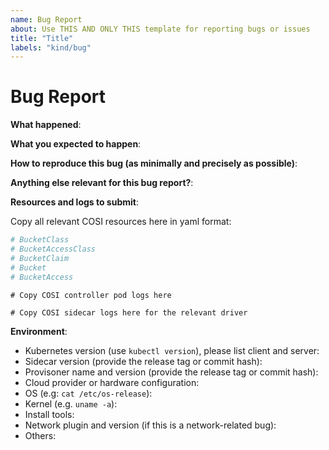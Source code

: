 ```yaml
---
name: Bug Report
about: Use THIS AND ONLY THIS template for reporting bugs or issues
title: "Title"
labels: "kind/bug"
---
```

# Bug Report

<!--
You MUST use this template while reporting a bug.
Provide as much info as possible so that we may understand the issue and assist.
Enclose all log/console output in triple-backticks.
Issues that do not fill in this template or follow its guidelines will be closed.
Thanks!

If the matter is security related, please disclose it privately via https://kubernetes.io/security/
-->

**What happened**:

**What you expected to happen**:

**How to reproduce this bug (as minimally and precisely as possible)**:

**Anything else relevant for this bug report?**:

**Resources and logs to submit**:

Copy all relevant COSI resources here in yaml format:

```yaml
# BucketClass
# BucketAccessClass
# BucketClaim
# Bucket
# BucketAccess
```

```
# Copy COSI controller pod logs here
```

```
# Copy COSI sidecar logs here for the relevant driver
```

<!--
To get resources in yaml format, use `kubectl -n <namespace> get -o yaml`
To get logs, use `kubectl -n <namespace> logs <pod name>`

When pasting logs, always surround them with triple-backticks.
Read the GitHub documentation if you need help:
https://help.github.com/en/articles/creating-and-highlighting-code-blocks
-->

**Environment**:

- Kubernetes version (use `kubectl version`), please list client and server:
- Sidecar version (provide the release tag or commit hash):
- Provisoner name and version (provide the release tag or commit hash):
- Cloud provider or hardware configuration:
- OS (e.g: `cat /etc/os-release`):
- Kernel (e.g. `uname -a`):
- Install tools:
- Network plugin and version (if this is a network-related bug):
- Others:
